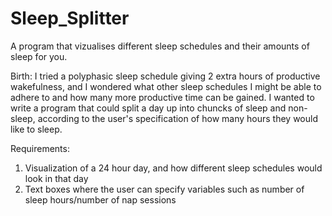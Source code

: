 # Sleep_Splitter
A program that vizualises different sleep schedules and their amounts of sleep for you.

Birth: I tried a polyphasic sleep schedule giving 2 extra hours of productive wakefulness, and I wondered what other sleep schedules I might be able to adhere to and how many more productive time can be gained. I wanted to write a program that could split a day up into chuncks of sleep and non-sleep, according to the user's specification of how many hours they would like to sleep. 

Requirements:
 1. Visualization of a 24 hour day, and how different sleep schedules would look in that day
 2. Text boxes where the user can specify variables such as number of sleep hours/number of nap sessions
